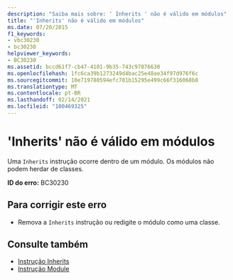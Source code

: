 ```yaml
---
description: "Saiba mais sobre: ' Inherits ' não é válido em módulos"
title: "'Inherits' não é válido em módulos"
ms.date: 07/20/2015
f1_keywords:
- vbc30230
- bc30230
helpviewer_keywords:
- BC30230
ms.assetid: bccd61f7-cb47-4101-9b35-743c97876630
ms.openlocfilehash: 1fc6ca39b1273249d4bac25e48ae34f97d976f6c
ms.sourcegitcommit: 10e719780594efc781b15295e499c66f316068b8
ms.translationtype: MT
ms.contentlocale: pt-BR
ms.lasthandoff: 02/14/2021
ms.locfileid: "100469325"
---
```

# <a name="inherits-not-valid-in-modules"></a>'Inherits' não é válido em módulos

Uma `Inherits` instrução ocorre dentro de um módulo. Os módulos não podem herdar de classes.  
  
 **ID do erro:** BC30230  
  
## <a name="to-correct-this-error"></a>Para corrigir este erro  
  
- Remova a `Inherits` instrução ou redigite o módulo como uma classe.  
  
## <a name="see-also"></a>Consulte também

- [Instrução Inherits](../language-reference/statements/inherits-statement.md)
- [Instrução Module](../language-reference/statements/module-statement.md)
